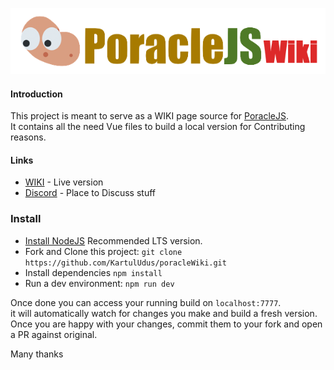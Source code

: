 ![logo](https://raw.githubusercontent.com/KartulUdus/poracleWiki/master/assets/PoracleJSWiki.png)

#### Introduction

This project is meant to serve as a WIKI page source for [PoracleJS](https://github.com/KartulUdus/PoracleJS/).  
It contains all the need Vue files to build a local version for Contributing reasons.  

#### Links

- [WIKI](https://wiki.poracle.world/) - Live version  
- [Discord](https://discord.gg/AathPCp) - Place to Discuss stuff   

### Install
- [Install NodeJS](https://nodejs.org/en/) Recommended LTS version.  
- Fork and Clone this project: `git clone https://github.com/KartulUdus/poracleWiki.git`  
- Install dependencies `npm install`
- Run a dev environment: `npm run dev`  

Once done you can access your running build on `localhost:7777`.  
it will automatically watch for changes you make and build a fresh version.  
Once you are happy with your changes, commit them to your fork and open a PR against original.  


Many thanks
